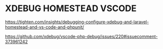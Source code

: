 # XDEBUG HOMESTEAD VSCODE
https://tighten.com/insights/debugging-configure-xdebug-and-laravel-homestead-and-vs-code-and-phpunit/

https://github.com/xdebug/vscode-php-debug/issues/220#issuecomment-373961242
